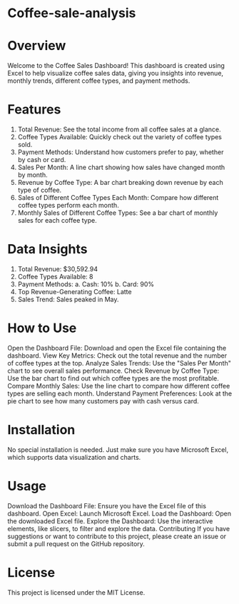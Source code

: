 # Coffee-sale-analysis

# Overview
Welcome to the Coffee Sales Dashboard! This dashboard is created using Excel to help visualize coffee sales data, giving you insights into revenue, monthly trends, different coffee types, and payment methods.

# Features
1. Total Revenue: See the total income from all coffee sales at a glance.
2. Coffee Types Available: Quickly check out the variety of coffee types sold.
3. Payment Methods: Understand how customers prefer to pay, whether by cash or card.
4. Sales Per Month: A line chart showing how sales have changed month by month.
5. Revenue by Coffee Type: A bar chart breaking down revenue by each type of coffee.
6. Sales of Different Coffee Types Each Month: Compare how different coffee types perform each month.
7. Monthly Sales of Different Coffee Types: See a bar chart of monthly sales for each coffee type.
# Data Insights
1. Total Revenue: $30,592.94
2. Coffee Types Available: 8
3. Payment Methods:
a. Cash: 10%
b. Card: 90%
6. Top Revenue-Generating Coffee: Latte
7. Sales Trend: Sales peaked in May.
# How to Use
Open the Dashboard File: Download and open the Excel file containing the dashboard.
View Key Metrics: Check out the total revenue and the number of coffee types at the top.
Analyze Sales Trends: Use the "Sales Per Month" chart to see overall sales performance.
Check Revenue by Coffee Type: Use the bar chart to find out which coffee types are the most profitable.
Compare Monthly Sales: Use the line chart to compare how different coffee types are selling each month.
Understand Payment Preferences: Look at the pie chart to see how many customers pay with cash versus card.
# Installation
No special installation is needed. Just make sure you have Microsoft Excel, which supports data visualization and charts.

# Usage
Download the Dashboard File: Ensure you have the Excel file of this dashboard.
Open Excel: Launch Microsoft Excel.
Load the Dashboard: Open the downloaded Excel file.
Explore the Dashboard: Use the interactive elements, like slicers, to filter and explore the data.
Contributing
If you have suggestions or want to contribute to this project, please create an issue or submit a pull request on the GitHub repository.

# License
This project is licensed under the MIT License.
